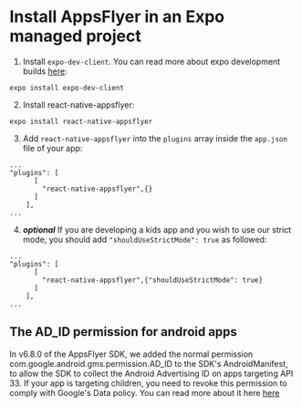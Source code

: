 # Install AppsFlyer in an Expo managed project
1. Install `expo-dev-client`. You can read more about expo development builds [here](https://docs.expo.dev/development/introduction/):
```
expo install expo-dev-client
```

2. Install react-native-appsflyer:
```
expo install react-native-appsflyer
```

3. Add `react-native-appsflyer` into the `plugins` array inside the `app.json` file of your app:
```
...
"plugins": [
      [
        "react-native-appsflyer",{}
      ]
    ],
...
```

4. ___optional___ If you are developing a kids app and you wish to use our strict mode, you should add `"shouldUseStrictMode": true` as followed:
```
...
"plugins": [
      [
        "react-native-appsflyer",{"shouldUseStrictMode": true}
      ]
    ],
...
```
## The AD_ID permission for android apps
In v6.8.0 of the AppsFlyer SDK, we added the normal permission com.google.android.gms.permission.AD_ID to the SDK's AndroidManifest, 
to allow the SDK to collect the Android Advertising ID on apps targeting API 33.
If your app is targeting children, you need to revoke this permission to comply with Google's Data policy.
You can read more about it here [here](https://docs.expo.dev/guides/permissions/#android)
